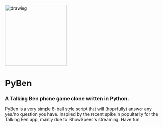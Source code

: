 <img src="https://user-images.githubusercontent.com/98895662/157689508-63386c20-ed16-46e7-8bca-e2be749d2d3d.png" alt="drawing" width="200"/>

# PyBen
### A Talking Ben phone game clone written in Python.

PyBen is a very simple 8-ball style script that will (hopefully) answer any yes/no question you have. Inspired by the recent spike in popultarity for the Talking Ben app, mainly due to IShowSpeed's streaming. Have fun!
